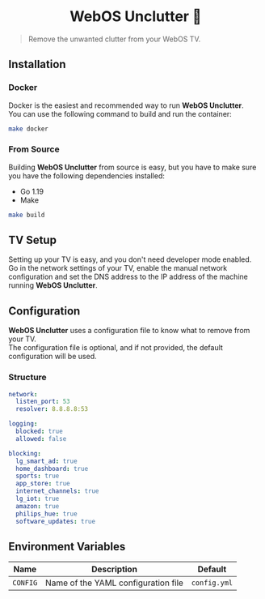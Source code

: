 <h1 align="center">WebOS Unclutter 🧼</h1>

> Remove the unwanted clutter from your WebOS TV.

## Installation

### Docker

Docker is the easiest and recommended way to run <b>WebOS Unclutter</b>.<br>
You can use the following command to build and run the container:

```bash
make docker
```

### From Source

Building <b>WebOS Unclutter</b> from source is easy, but you have to make sure you have the following dependencies installed:

- Go 1.19
- Make

```bash
make build
```

## TV Setup

Setting up your TV is easy, and you don't need developer mode enabled.<br>
Go in the network settings of your TV, enable the manual network configuration and set the DNS address to the IP address of the machine running <b>WebOS Unclutter</b>.

## Configuration

<b>WebOS Unclutter</b> uses a configuration file to know what to remove from your TV.<br>
The configuration file is optional, and if not provided, the default configuration will be used.<br>

### Structure

```yaml
network:
  listen_port: 53
  resolver: 8.8.8.8:53

logging:
  blocked: true
  allowed: false

blocking:
  lg_smart_ad: true
  home_dashboard: true
  sports: true
  app_store: true
  internet_channels: true
  lg_iot: true
  amazon: true
  philips_hue: true
  software_updates: true
```

## Environment Variables

| Name     | Description                         | Default      |
| -------- | ----------------------------------- | ------------ |
| `CONFIG` | Name of the YAML configuration file | `config.yml` |
